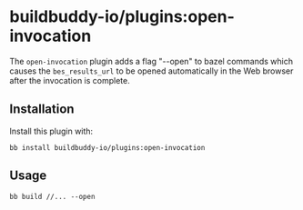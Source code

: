 # buildbuddy-io/plugins:open-invocation

The `open-invocation` plugin adds a flag "--open" to bazel commands which causes the
`bes_results_url` to be opened automatically in the Web browser after the
invocation is complete.

## Installation

Install this plugin with:

```
bb install buildbuddy-io/plugins:open-invocation
```

## Usage

```
bb build //... --open
```
